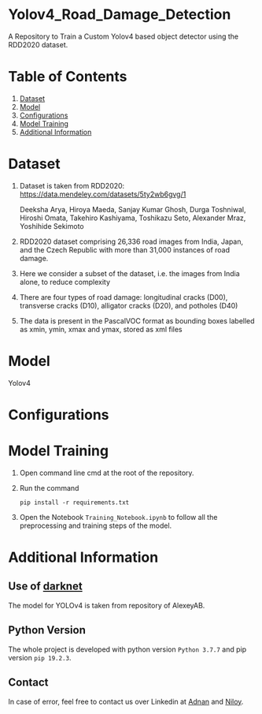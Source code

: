 # Yolov4_Road_Damage_Detection
A Repository to Train a Custom Yolov4 based object detector using the RDD2020 dataset.

# Table of Contents
1. [ Dataset ](#data)
2. [ Model ](#model)
3. [ Configurations ](#Configurations)
4. [ Model Training ](#Training) 
5. [ Additional Information ](#info)


<a name="data"></a>
# Dataset

1. Dataset is taken from RDD2020: https://data.mendeley.com/datasets/5ty2wb6gvg/1

    Deeksha Arya, Hiroya Maeda, Sanjay Kumar Ghosh, Durga Toshniwal, Hiroshi Omata, Takehiro Kashiyama, Toshikazu Seto, Alexander Mraz, Yoshihide Sekimoto

2. RDD2020 dataset comprising 26,336 road images from India, Japan, and the Czech Republic with more than 31,000 instances of road damage.

3. Here we consider a subset of the dataset, i.e. the images from India alone, to reduce complexity

4. There are four types of road damage: longitudinal cracks (D00), transverse cracks (D10), alligator cracks (D20), and potholes (D40)

5. The data is present in the PascalVOC format as bounding boxes labelled as xmin, ymin, xmax and ymax, stored as xml files

<a name="model"></a>
# Model

Yolov4


<a name="Configurations"></a>
# Configurations



<a name="Training"></a>
# Model Training

1.  Open command line cmd at the root of the repository.

2.  Run the command   

    `pip install -r requirements.txt` 

3. Open the Notebook `Training_Notebook.ipynb` to follow all the preprocessing and training steps of the model.


<a name="Version"></a>

<a name="info"></a>
# Additional Information

## Use of [darknet](https://github.com/AlexeyAB/darknet)
The model for YOLOv4 is taken from repository of AlexeyAB.

## Python Version
The whole project is developed with python version `Python 3.7.7` and pip version `pip 19.2.3`.
## Contact
In case of error, feel free to contact us over Linkedin at [Adnan](https://www.linkedin.com/in/adnan-karol-aa1666179/) and [Niloy](https://www.linkedin.com/in/niloy-chakraborty/).
